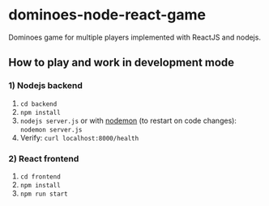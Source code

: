 # dominoes-node-react-game
Dominoes game for multiple players implemented with ReactJS and nodejs.

## How to play and work in development mode
### 1) Nodejs backend
1. `cd backend`
2. `npm install`
3. `nodejs server.js` or with [nodemon](https://github.com/remy/nodemon) (to restart on code changes): `nodemon server.js`
4. Verify: `curl localhost:8000/health`

### 2) React frontend
1. `cd frontend`
2. `npm install`
3. `npm run start`
